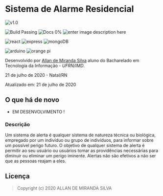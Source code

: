 # Sistema de Alarme Residencial

![v1.0](https://img.shields.io/badge/version-v1.0-red) 

![Build Passing](https://img.shields.io/badge/build-passing-brightgreen) ![Docs 0%](https://img.shields.io/badge/docs-0%25-red) ![enter image description here](https://img.shields.io/badge/license-MIT-brightgreen) 

![react](https://img.shields.io/badge/react-v16.13.1-green) ![express](https://img.shields.io/badge/express-v4.x-green) ![mongoDB](https://img.shields.io/badge/mongoDB-v4.2-green) 

![arduino](https://img.shields.io/badge/Arduino-Uno-blue) ![orange pi](https://img.shields.io/badge/OrangePi-One-blue)

Desenvolvido por [Allan de Miranda Silva](http://allandemiranda.eti.br/) aluno do Bacharelado em Tecnologia da Informação - _UFRN/IMD_.

21 de julho de 2020 - Natal/RN

Atualizado em: 21 de julho de 2020

## O que há de novo

- EM DESENVOLVIMENTO !

### Descrição

Um sistema de alerta é qualquer sistema de natureza técnica ou biológica, empregado por um indivíduo ou grupo de indivíduos, para informar sobre um possível perigo futuro. O objetivo de qualquer sistema de alerta é permitir ao seu usuário ou usuários tomar as providências necessárias para diminuir ou eliminar um perigo iminente. Alertas não são efetivos a não ser que as pessoas reajam a eles.

## Licença

> Copyright (c) 2020 ALLAN DE MIRANDA SILVA
